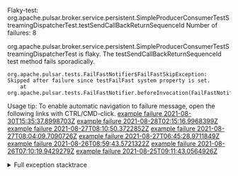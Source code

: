         
Flaky-test: org.apache.pulsar.broker.service.persistent.SimpleProducerConsumerTestStreamingDispatcherTest.testSendCallBackReturnSequenceId
Number of failures: 8

org.apache.pulsar.broker.service.persistent.SimpleProducerConsumerTestStreamingDispatcherTest is flaky. The testSendCallBackReturnSequenceId test method fails sporadically.

```
org.apache.pulsar.tests.FailFastNotifier$FailFastSkipException: Skipped after failure since testFailFast system property is set.
	at org.apache.pulsar.tests.FailFastNotifier.beforeInvocation(FailFastNotifier.java:88)

```

Usage tip: To enable automatic navigation to failure message, open the following links with CTRL/CMD-click.
[example failure 2021-08-30T15:35:37.8998703Z](https://github.com/apache/pulsar/runs/3463119398?check_suite_focus=true#step:9:2619)
[example failure 2021-08-28T02:15:16.9968399Z](https://github.com/apache/pulsar/runs/3448473880?check_suite_focus=true#step:9:1616)
[example failure 2021-08-27T08:10:50.3722852Z](https://github.com/apache/pulsar/runs/3440980370?check_suite_focus=true#step:9:1687)
[example failure 2021-08-27T08:04:09.7090726Z](https://github.com/apache/pulsar/runs/3440855241?check_suite_focus=true#step:9:1612)
[example failure 2021-08-27T06:45:28.9711849Z](https://github.com/apache/pulsar/runs/3440411158?check_suite_focus=true#step:9:1613)
[example failure 2021-08-26T08:59:43.5721322Z](https://github.com/apache/pulsar/runs/3430539961?check_suite_focus=true#step:9:2322)
[example failure 2021-08-26T07:10:19.9429279Z](https://github.com/apache/pulsar/runs/3429892136?check_suite_focus=true#step:9:1674)
[example failure 2021-08-25T09:11:43.0564926Z](https://github.com/apache/pulsar/runs/3420085427?check_suite_focus=true#step:10:1614)


<details>
<summary>Full exception stacktrace</summary>
<code><pre>
org.apache.pulsar.tests.FailFastNotifier$FailFastSkipException: Skipped after failure since testFailFast system property is set.
	at org.apache.pulsar.tests.FailFastNotifier.beforeInvocation(FailFastNotifier.java:88)

</pre></code>
</details>

